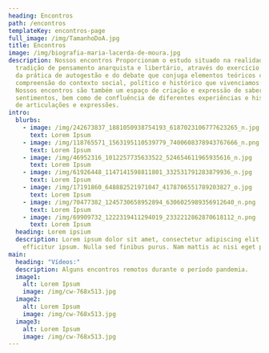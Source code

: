 ```yaml
---
heading: Encontros
path: /encontros
templateKey: encontros-page
full_image: /img/TamanhoDoA.jpg
title: Encontros
image: /img/biografia-maria-lacerda-de-moura.jpg
description: Nossos encontros Proporcionam o estudo situado na realidade da
  tradição de pensamento anarquista e libertário, através do exercício contínuo
  da prática de autogestão e do debate que conjuga elementos teóricos com a
  compreensão do contexto social, político e histórico que vivenciamos hoje.
  Nossos encontros são também um espaço de criação e expressão de saberes e
  sentimentos, bem como de confluência de diferentes experiências e histórias,
  de articulações e expressões.
intro:
  blurbs:
    - image: /img/242673837_1881050938754193_6187023106777623265_n.jpg
      text: Lorem Ipsum
    - image: /img/118765571_1563195110539779_7400608378943767666_n.png
      text: Lorem Ipsum
    - image: /img/46952316_1012257735633522_524654611965935616_n.jpg
      text: Lorem Ipsum
    - image: /img/61926448_1147141598811801_332531791283879936_n.jpg
      text: Lorem Ipsum
    - image: /img/17191860_648882521971047_4178706551789203827_o.jpg
      text: Lorem Ipsum
    - image: /img/70477382_1245730658952894_6306025989356912640_n.png
      text: Lorem Ipsum
    - image: /img/69909732_1222319411294019_2332212862870618112_n.png
      text: Lorem Ipsum
  heading: Lorem ipsium
  description: Lorem ipsum dolor sit amet, consectetur adipiscing elit. Donec ac
    efficitur ipsum. Nulla sed finibus purus. Nam mattis ac nisi eget pharetra.
main:
  heading: "Vídeos:"
  description: Alguns encontros remotos durante o período pandemia.
  image1:
    alt: Lorem Ipsum
    image: /img/cw-768x513.jpg
  image2:
    alt: Lorem Ipsum
    image: /img/cw-768x513.jpg
  image3:
    alt: Lorem Ipsum
    image: /img/cw-768x513.jpg
---
```

